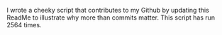I wrote a cheeky script that contributes to my Github by updating this ReadMe to illustrate why more than commits matter. This script has run 2564 times.